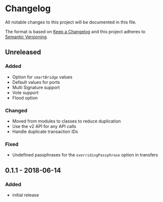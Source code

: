 # Changelog

All notable changes to this project will be documented in this file.

The format is based on [Keep a Changelog](http://keepachangelog.com/en/1.0.0/)
and this project adheres to [Semantic Versioning](http://semver.org/spec/v2.0.0.html).

## Unreleased

### Added
- Option for `smartBridge` values
- Default values for ports
- Multi Signature support
- Vote support
- Flood option

### Changed
- Moved from modules to classes to reduce duplication
- Use the v2 API for any API calls
- Handle duplicate transaction IDs

### Fixed
- Undefined passphrases for the `overridingPassphrase` option in transfers

## 0.1.1 - 2018-06-14

### Added
- initial release
